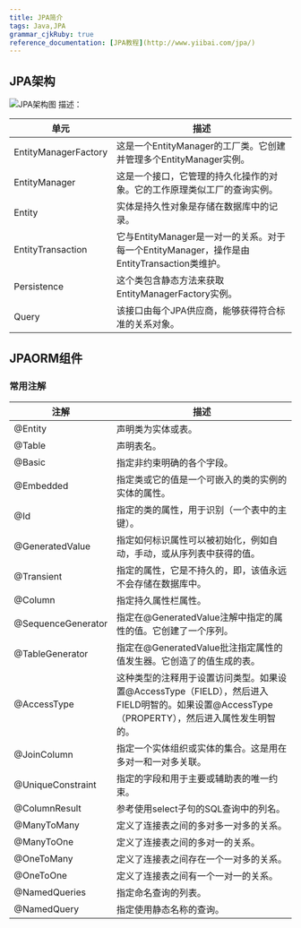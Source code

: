 ```yaml
---
title: JPA简介 
tags: Java,JPA
grammar_cjkRuby: true
reference_documentation: [JPA教程](http://www.yiibai.com/jpa/)
---
```


## JPA架构

![JPA架构图](http://www.yiibai.com/uploads/allimg/141108/192R64962-0.png)
描述：

|单元|	描述|
|---|---|
|EntityManagerFactory|	这是一个EntityManager的工厂类。它创建并管理多个EntityManager实例。|
|EntityManager|	这是一个接口，它管理的持久化操作的对象。它的工作原理类似工厂的查询实例。|
|Entity|	实体是持久性对象是存储在数据库中的记录。|
|EntityTransaction	|它与EntityManager是一对一的关系。对于每一个EntityManager，操作是由EntityTransaction类维护。|
|Persistence	|这个类包含静态方法来获取EntityManagerFactory实例。|
|Query	|该接口由每个JPA供应商，能够获得符合标准的关系对象。|

## JPAORM组件

### 常用注解

|注解|	描述|
|---|---|
|@Entity	|声明类为实体或表。|
|@Table	|声明表名。|
|@Basic	|指定非约束明确的各个字段。|
|@Embedded	|指定类或它的值是一个可嵌入的类的实例的实体的属性。|
|@Id	|指定的类的属性，用于识别（一个表中的主键）。|
|@GeneratedValue	|指定如何标识属性可以被初始化，例如自动，手动，或从序列表中获得的值。|
|@Transient	|指定的属性，它是不持久的，即，该值永远不会存储在数据库中。|
|@Column	|指定持久属性栏属性。|
|@SequenceGenerator	|指定在@GeneratedValue注解中指定的属性的值。它创建了一个序列。|
|@TableGenerator	|指定在@GeneratedValue批注指定属性的值发生器。它创造了的值生成的表。|
|@AccessType	|这种类型的注释用于设置访问类型。如果设置@AccessType（FIELD），然后进入FIELD明智的。如果设置@AccessType（PROPERTY），然后进入属性发生明智的。|
|@JoinColumn	|指定一个实体组织或实体的集合。这是用在多对一和一对多关联。|
|@UniqueConstraint	|指定的字段和用于主要或辅助表的唯一约束。|
|@ColumnResult	|参考使用select子句的SQL查询中的列名。|
|@ManyToMany	|定义了连接表之间的多对多一对多的关系。|
|@ManyToOne	|定义了连接表之间的多对一的关系。|
|@OneToMany	|定义了连接表之间存在一个一对多的关系。|
|@OneToOne	|定义了连接表之间有一个一对一的关系。|
|@NamedQueries	|指定命名查询的列表。|
|@NamedQuery	|指定使用静态名称的查询。|
